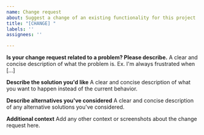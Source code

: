 ```yaml
---
name: Change request
about: Suggest a change of an existing functionality for this project
title: "[CHANGE] "
labels: ''
assignees: ''

---
```


**Is your change request related to a problem? Please describe.**
A clear and concise description of what the problem is. Ex. I'm always frustrated when [...]

**Describe the solution you'd like**
A clear and concise description of what you want to happen instead of the current behavior.

**Describe alternatives you've considered**
A clear and concise description of any alternative solutions you've considered.

**Additional context**
Add any other context or screenshots about the change request here.
